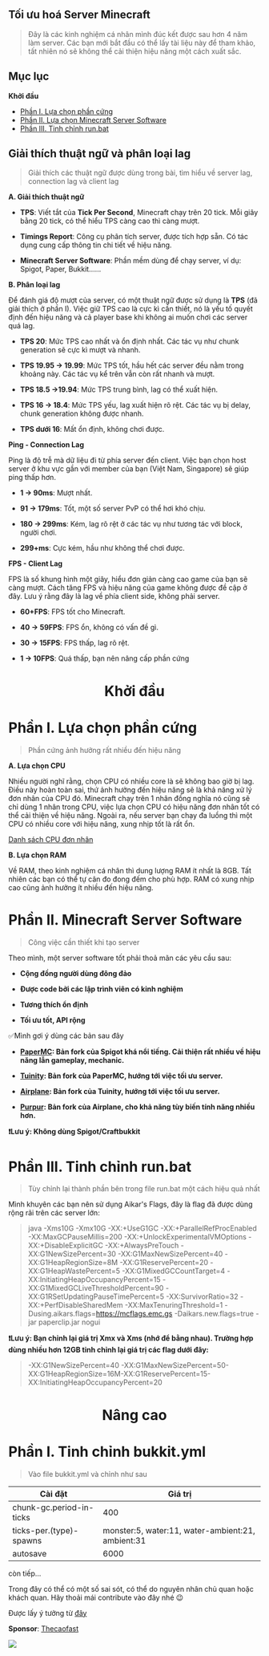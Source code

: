 ## Tối ưu hoá Server Minecraft

> Đây là các kinh nghiệm cá nhân mình đúc kết được sau hơn 4 năm làm server. Các bạn mới bắt đầu có thể lấy tài liệu này để tham khảo, tất nhiên nó sẽ không thể cải thiện hiệu năng một cách xuất sắc.

## Mục lục

**Khởi đầu**

 - [Phần I. Lựa chọn phần cứng](#p1)
 - [Phần II. Lựa chọn Minecraft Server Software](#p2) 
 - [Phần III. Tinh chỉnh run.bat](#p3)

## Giải thích thuật ngữ và phân loại lag

> Giải thích các thuật ngữ được dùng trong bài, tìm hiểu về server lag, connection lag và client lag

**A. Giải thích thuật ngữ**

 - **TPS**: Viết tắt của **Tick Per Second**, Minecraft chạy trên 20 tick. Mỗi giây bằng 20 tick, có thể hiểu TPS càng cao thì càng mượt.

 - **Timings Report**: Công cụ phân tích server, được tích hợp sẵn. Có tác dụng cung cấp thông tin chi tiết về hiệu năng.

 - **Minecraft Server Software**: Phần mềm dùng để chạy server, ví dụ: Spigot, Paper, Bukkit......
 
 **B. Phân loại lag**
 
 Để đánh giá độ mượt của server, có một thuật ngữ được sử dụng là **TPS** (đã giải thích ở phần I). Việc giữ TPS cao là cực kì cần thiết, nó là yếu tố quyết định đến hiệu năng và cả player base khi không ai muốn chơi các server quá lag.

* **TPS 20**: Mức TPS cao nhất và ổn định nhất. Các tác vụ như chunk generation sẽ cực kì mượt và nhanh.

* **TPS 19.95 -> 19.99**: Mức TPS tốt, hầu hết các server đều nằm trong khoảng này. Các tác vụ kể trên vẫn còn rất nhanh và mượt.

* **TPS 18.5 ->19.94**: Mức TPS trung bình, lag có thể xuất hiện.

* **TPS 16 -> 18.4**: Mức TPS yếu, lag xuất hiện rõ rệt. Các tác vụ bị delay, chunk generation không được nhanh.

* **TPS dưới 16**: Mất ổn định, không chơi được. 

**Ping - Connection Lag**

Ping là độ trễ mà dữ liệu đi từ phía server đến client. Việc bạn chọn host server ở khu vực gần với member của bạn (Việt Nam, Singapore) sẽ giúp ping thấp hơn.

* **1 -> 90ms**: Mượt nhất.

* **91 -> 179ms**: Tốt, một số server PvP có thể hơi khó chịu.

* **180 -> 299ms**: Kém, lag rõ rệt ở các tác vụ như tương tác với block, người chơi.

* **299+ms**: Cực kém, hầu như không thể chơi được.

**FPS - Client Lag**

FPS là số khung hình một giây, hiểu đơn giản càng cao game của bạn sẽ càng mượt. Cách tăng FPS và hiệu năng của game không được đề cập ở đây. Lưu ý rằng đây là lag về phía client side, không phải server.

* **60+FPS**: FPS tốt cho Minecraft.

* **40 -> 59FPS**: FPS ổn, không có vấn đề gì.

* **30 -> 15FPS**: FPS thấp, lag rõ rệt.

* **1 -> 10FPS**: Quá thấp, bạn nên nâng cấp phần cứng

<h1 align="center">Khởi đầu</h1>
 
<h1 name="p1">Phần I. Lựa chọn phần cứng</h1> 

> Phần cứng ảnh hưởng rất nhiều đến hiệu năng

**A. Lựa chọn CPU**

 Nhiều người nghĩ rằng, chọn CPU có nhiều core là sẽ không bao giờ bị lag. Điều này hoàn toàn sai, thứ ảnh hưởng đến hiệu năng sẽ là khả năng xử lý đơn nhân của CPU đó. Minecraft chạy trên 1 nhân đồng nghĩa nó cũng sẽ chỉ dùng 1 nhân trong CPU, việc lựa chọn CPU có hiệu năng đơn nhân tốt có thể cải thiện về hiệu năng. Ngoài ra, nếu server bạn chạy đa luồng thì một CPU có nhiều core với hiệu năng, xung nhịp tốt là rất ổn.

 [Danh sách CPU đơn nhân](https://www.cpubenchmark.net/singleThread.html)

**B. Lựa chọn RAM**

Về RAM, theo kinh nghiệm cá nhân thì dung lượng RAM ít nhất là 8GB. Tất nhiên các bạn có thể tự cân đo đong đếm cho phù hợp. RAM có xung nhịp cao cũng ảnh hưởng ít nhiều đến hiệu năng.

<h1 name="p2">Phần II. Minecraft Server Software</h1> 

> Công việc cần thiết khi tạo server

Theo mình, một server software tốt phải thoả mãn các yêu cầu sau:

 - **Cộng đồng người dùng đông đảo**

 - **Được code bởi các lập trình viên có kinh nghiệm**

 - **Tương thích ổn định**

- **Tối ưu tốt, API rộng**

✅Mình gơi ý dùng các bản sau đây

- **[PaperMC](https://github.com/PaperMC/Paper): Bản fork của Spigot khá nổi tiếng. Cải thiện rất nhiều về hiệu năng lẫn gameplay, mechanic.** 

- **[Tuinity](https://github.com/Spottedleaf/Tuinity): Bản fork của PaperMC, hướng tới việc tối ưu server.**

- **[Airplane](https://github.com/Technove/Airplane): Bản fork của Tuinity, hướng tới việc tối ưu server.**

- **[Purpur](https://github.com/pl3xgaming/Purpur): Bản fork của Airplane, cho khả năng tùy biến tính năng nhiều hơn.**

**❗Lưu ý: Không dùng Spigot/Craftbukkit**

<h1 name="p3">Phần III. Tinh chỉnh run.bat</h1> 

> Tùy chỉnh lại thành phần bên trong file run.bat một cách hiệu quả nhất

Mình khuyên các bạn nên sử dụng Aikar's Flags, đây là flag đã được dùng rộng rãi trên các server lớn:

> java -Xms10G -Xmx10G -XX:+UseG1GC -XX:+ParallelRefProcEnabled -XX:MaxGCPauseMillis=200 -XX:+UnlockExperimentalVMOptions -XX:+DisableExplicitGC -XX:+AlwaysPreTouch -XX:G1NewSizePercent=30 -XX:G1MaxNewSizePercent=40 -XX:G1HeapRegionSize=8M -XX:G1ReservePercent=20 -XX:G1HeapWastePercent=5 -XX:G1MixedGCCountTarget=4 -XX:InitiatingHeapOccupancyPercent=15 -XX:G1MixedGCLiveThresholdPercent=90 -XX:G1RSetUpdatingPauseTimePercent=5 -XX:SurvivorRatio=32 -XX:+PerfDisableSharedMem -XX:MaxTenuringThreshold=1 -Dusing.aikars.flags=https://mcflags.emc.gs -Daikars.new.flags=true -jar paperclip.jar nogui

**❗Lưu ý: Bạn chỉnh lại giá trị Xmx và Xms (nhớ để bằng nhau). Trường hợp dùng nhiều hơn 12GB tinh chỉnh lại giá trị các flag dưới đây:**

> -XX:G1NewSizePercent=40
-XX:G1MaxNewSizePercent=50-XX:G1HeapRegionSize=16M-XX:G1ReservePercent=15-XX:InitiatingHeapOccupancyPercent=20

<h1 align="center">Nâng cao</h1>

<h1 name="p4">Phần I. Tinh chỉnh bukkit.yml</h1> 

> Vào file bukkit.yml và chỉnh như sau

|Cài đặt |Giá trị  |
|--|--|
|chunk-gc.period-in-ticks  |400  |
|ticks-per.(type)-spawns |monster:5, water:11, water-ambient:21, ambient:31 |
|autosave |6000 | 

còn tiếp...

Trong đây có thể có một số sai sót, có thể do nguyên nhân chủ quan hoặc khách quan. Hãy thoải mái contribute vào đây nhé 😉

Được lấy ý tưởng từ [đây](https://github.com/YouHaveTrouble/minecraft-optimization)

**Sponsor**: [Thecaofast](https://thecaofast.net)

![](https://minhh2792.github.io/banner.gif)
